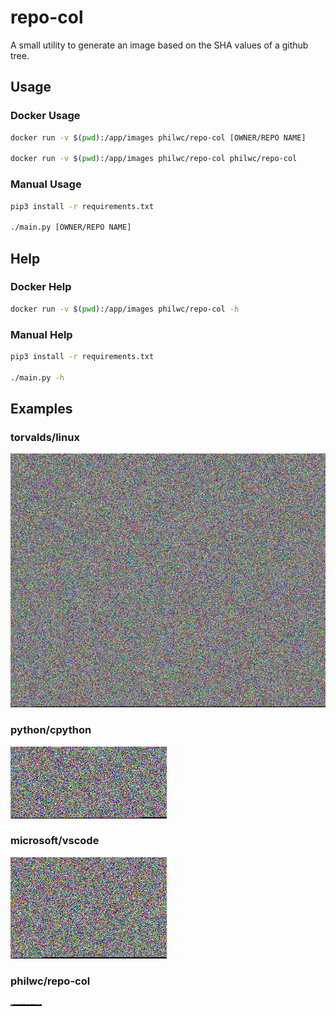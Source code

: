 # repo-col

A small utility to generate an image based on the SHA values of a github tree.

## Usage

### Docker Usage

```bash
docker run -v $(pwd):/app/images philwc/repo-col [OWNER/REPO NAME]

docker run -v $(pwd):/app/images philwc/repo-col philwc/repo-col
```

### Manual Usage

```bash
pip3 install -r requirements.txt

./main.py [OWNER/REPO NAME]
```

## Help

### Docker Help

```bash
docker run -v $(pwd):/app/images philwc/repo-col -h
```

### Manual Help

```bash
pip3 install -r requirements.txt

./main.py -h
```

## Examples

### torvalds/linux

![torvalds/linux](images/torvalds-linux.png?raw=true "torvalds/linux")

### python/cpython

![python/cpython](images/python-cpython.png?raw=true "python/cpython")

### microsoft/vscode

![microsoft/vscode](images/microsoft-vscode.png?raw=true "microsoft/vscode")

### philwc/repo-col

![philwc/repo-col](images/philwc-repo-col.png?raw=true "philwc/repo-col")
